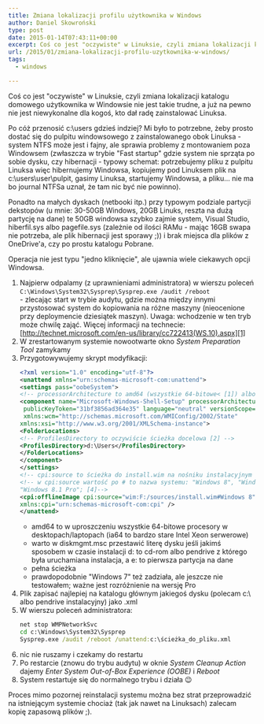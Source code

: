```yaml
---
title: Zmiana lokalizacji profilu użytkownika w Windows
author: Daniel Skowroński
type: post
date: 2015-01-14T07:43:11+00:00
excerpt: Coś co jest "oczywiste" w Linuksie, czyli zmiana lokalizacji katalogu domowego użytkownika w Windowsie nie jest takie trudne, a już na pewno nie jest niewykonalne dla kogoś, kto dał radę zainstalować Linuksa.
url: /2015/01/zmiana-lokalizacji-profilu-uzytkownika-w-windows/
tags:
  - windows

---
```

Coś co jest "oczywiste" w Linuksie, czyli zmiana lokalizacji katalogu domowego użytkownika w Windowsie nie jest takie trudne, a już na pewno nie jest niewykonalne dla kogoś, kto dał radę zainstalować Linuksa.

Po cóż przenosić c:\users gdzieś indziej? Mi było to potrzebne, żeby prosto dostać się do pulpitu windowsowego z zainstalowanego obok Linuksa - system NTFS może jest i fajny, ale sprawia problemy z montowaniem poza Windowsem (zwłaszcza w trybie "Fast startup" gdzie system nie sprząta po sobie dysku, czy hibernacji - typowy schemat: potrzebujemy pliku z pulpitu Linuksa więc hibernujemy Windowsa, kopiujemy pod Linuksem plik na c:\users\user\pulpit, gasimy Linuksa, startujemy Windowsa, a pliku... nie ma bo journal NTFSa uznał, że tam nic być nie powinno).

Ponadto na małych dyskach (netbooki itp.) przy typowym podziale partycji dekstopów (u mnie: 30-50GB Windows, 20GB Linuks, reszta na dużą partycję na dane) te 50GB windowsa szybko zajmie system, Visual Studio, hiberfil.sys albo pagefile.sys (zależnie od ilości RAMu - mając 16GB swapa nie potrzeba, ale plik hibernacji jest sporawy ;)) i brak miejsca dla plików z OneDrive'a, czy po prostu katalogu Pobrane\.

Operacja nie jest typu "jedno kliknięcie", ale ujawnia wiele ciekawych opcji Windowsa.

  1. Najpierw odpalamy (z uprawnieniami administratora) w wierszu poleceń  
    `C:\Windows\System32\Sysprep\Sysprep.exe /audit /reboot`  
    - zlecając start w trybie audytu, gdzie można między innymi przystosować system do kopiowania na różne maszyny (nieocenione przy deploymencie dziesiątek maszyn). Uwaga: wchodzenie w ten tryb może chwilę zająć. Więcej informacji na technecie: [http://technet.microsoft.com/en-us/library/cc722413(WS.10).aspx][1]
  2. W zrestartowanym systemie nowootwarte okno _System Preparation Tool_ zamykamy
  3. Przygotowywujemy skrypt modyfikacji: 
     ```xml
     <?xml version="1.0" encoding="utf-8"?>
     <unattend xmlns="urn:schemas-microsoft-com:unattend">
     <settings pass="oobeSystem">
     <!-- processorArchitecture to amd64 (wszystkie 64-bitowe< [1]) albo x86 -->
     <component name="Microsoft-Windows-Shell-Setup" processorArchitecture="amd64"
      publicKeyToken="31bf3856ad364e35" language="neutral" versionScope="nonSxS"
      xmlns:wcm="http://schemas.microsoft.com/WMIConfig/2002/State" 
     xmlns:xsi="http://www.w3.org/2001/XMLSchema-instance">
     <FolderLocations>
     <!-- ProfilesDirectory to oczywiście ścieżka docelowa [2] -->
     <ProfilesDirectory>d:\Users</ProfilesDirectory>
     </FolderLocations>
     </component>
     </settings>
     <!-- cpi:source to ścieżka do install.wim na nośniku instalacyjnym [3] -->
     <!-- w cpi:source wartość po # to nazwa systemu: "Windows 8", "Windows 8.1", 
     "Windows 8.1 Pro"; [4]-->
     <cpi:offlineImage cpi:source="wim:F:/sources/install.wim#Windows 8" 
     xmlns:cpi="urn:schemas-microsoft-com:cpi" />
     </unattend>
     ```
     * amd64 to w uproszczeniu wszystkie 64-bitowe procesory w desktopach/laptopach (ia64  to bardzo stare Intel Xeon serwerowe)  
     * warto w diskmgmt.msc przestawić literę dysku jeśli jakimś sposobem w czasie  instalacji d: to cd-rom albo pendrive z którego była uruchamiana instalacja, a e: to  pierwsza partycja na dane  
     * pełna ścieżka  
     * prawdopodobnie "Windows 7" też zadziała, ale jeszcze nie testowałem; ważne jest rozróżnienie na wersję Pro
  1. Plik zapisać najlepiej na katalogu głównym jakiegoś dysku (polecam c:\ albo pendrive instalacyjny) jako .xml
  1. W wierszu poleceń administratora: 
     ```cmd
     net stop WMPNetworkSvc
     cd c:\Windows\System32\Sysprep
     Sysprep.exe /audit /reboot /unattend:c:\ścieżka_do_pliku.xml
     ```
  1. nic nie ruszamy i czekamy do restartu
  1. Po restarcie (znowu do trybu audytu) w oknie _System Cleanup Action_ dajemy _Enter System Out-of-Box Experience (OOBE)_ i _Reboot_
  1. System restartuje się do normalnego trybu i działa 😉
      
Proces mimo pozornej reinstalacji systemu można bez strat przeprowadzić na istniejącym systemie chociaż (tak jak nawet na Linuksach) zalecam kopię zapasową plików ;).

 [1]: http://technet.microsoft.com/en-us/library/cc722413(WS.10).aspx "http://technet.microsoft.com/en-us/library/cc722413(WS.10).aspx"
